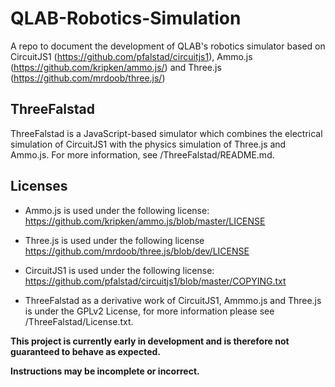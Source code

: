 # QLAB-Robotics-Simulation
A repo to document the development of QLAB's robotics simulator based on CircuitJS1 (https://github.com/pfalstad/circuitjs1), Ammo.js (https://github.com/kripken/ammo.js/) and Three.js (https://github.com/mrdoob/three.js/)

## ThreeFalstad
ThreeFalstad is a JavaScript-based simulator which combines the electrical simulation of CircuitJS1 with the physics simulation of Three.js and Ammo.js.  For more information, see /ThreeFalstad/README.md.

## Licenses
- Ammo.js is used under the following license: https://github.com/kripken/ammo.js/blob/master/LICENSE

- Three.js is used under the following license https://github.com/mrdoob/three.js/blob/dev/LICENSE

- CircuitJS1 is used under the following license: https://github.com/pfalstad/circuitjs1/blob/master/COPYING.txt

- ThreeFalstad as a derivative work of CircuitJS1, Ammmo.js and Three.js is under the GPLv2 License, for more information please see /ThreeFalstad/License.txt.

**This project is currently early in development and is therefore not guaranteed to behave as expected.**

**Instructions may be incomplete or incorrect.**
